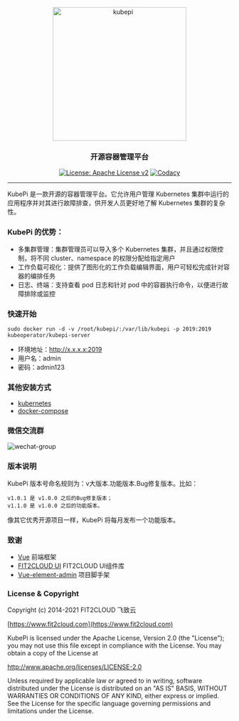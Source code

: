 <p align="center"><a href="https://kubeoperator.io"><img src="https://kubeoperator.oss-cn-beijing.aliyuncs.com/img/kubepi-red.png" alt="kubepi" width="300" /></a></p>
<h3 align="center">开源容器管理平台</h3>
<p align="center">
  <a href="http://www.apache.org/licenses/LICENSE-2.0"><img src="https://img.shields.io/github/license/kubeoperator/kubepi?color=%231890FF&style=flat-square" alt="License: Apache License v2"></a>
  <a href="https://app.codacy.com/gh/kubeoperator/kubepi?utm_source=github.com&utm_medium=referral&utm_content=kubeoperator/kubepi&utm_campaign=Badge_Grade_Dashboard"><img src="https://app.codacy.com/project/badge/Grade/da67574fd82b473992781d1386b937ef" alt="Codacy"></a>
</p>
<hr />

KubePi 是一款开源的容器管理平台。它允许用户管理 Kubernetes 集群中运行的应用程序并对其进行故障排查，供开发人员更好地了解 Kubernetes 集群的复杂性。

### KubePi 的优势：

- 多集群管理：集群管理员可以导入多个 Kubernetes 集群，并且通过权限控制，将不同 cluster、namespace 的权限分配给指定用户
- 工作负载可视化：提供了图形化的工作负载编辑界面，用户可轻松完成针对容器的编排任务
- 日志、终端：支持查看 pod 日志和针对 pod 中的容器执行命令，以便进行故障排除或监控

### 快速开始

    sudo docker run -d -v /root/kubepi/:/var/lib/kubepi -p 2019:2019 kubeoperator/kubepi-server

- 环境地址：http://x.x.x.x:2019
- 用户名：admin
- 密码：admin123

### 其他安装方式

- [kubernetes](docs/deploy/kubectl)
- [docker-compose](docs/deploy/compose)

### 微信交流群

![wechat-group](https://kubeoperator.io/docs/img/wechat-group.png)

### 版本说明

KubePi 版本号命名规则为：v大版本.功能版本.Bug修复版本。比如：

```
v1.0.1 是 v1.0.0 之后的Bug修复版本；
v1.1.0 是 v1.0.0 之后的功能版本。
```

像其它优秀开源项目一样，KubePi 将每月发布一个功能版本。

### 致谢

- [Vue](https://cn.vuejs.org) 前端框架
- [FIT2CLOUD UI](https://github.com/fit2cloud-ui/fit2cloud-ui/) FIT2CLOUD UI组件库
- [Vue-element-admin](https://github.com/PanJiaChen/vue-element-admin) 项目脚手架

### License & Copyright

Copyright (c) 2014-2021 FIT2CLOUD 飞致云

[https://www.fit2cloud.com](https://www.fit2cloud.com)<br>

KubePi is licensed under the Apache License, Version 2.0 (the "License"); you may not use this file except in compliance with the License. You may obtain a copy of the License at

http://www.apache.org/licenses/LICENSE-2.0

Unless required by applicable law or agreed to in writing, software distributed under the License is distributed on an "AS IS" BASIS, WITHOUT WARRANTIES OR CONDITIONS OF ANY KIND, either express or implied. See the License for the specific language governing permissions and limitations under the License.
